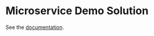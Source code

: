 # Microservice Demo Solution

See the [documentation](https://abp.io/documents/abp/latest/Samples/Microservice-Demo).

